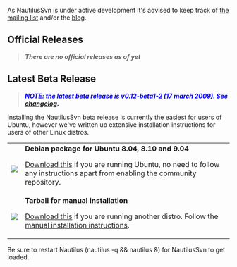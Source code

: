 As NautilusSvn is under active development it's advised to keep track of [the mailing list](http://groups.google.com/group/nautilussvn/) and/or the [blog](http://cobradragon.com/nautilussvn/).

## Official Releases ##

> _**There are no official releases as of yet**_

## Latest Beta Release ##

> <font color='#00F'><i><b>NOTE: the latest beta release is v0.12-beta1-2 (17 march 2009). See <a href='http://code.google.com/p/nautilussvn/source/diff?spec=svn1087&old=1065&r=1087&format=unidiff&path=%2Ftrunk%2Fpackages%2Fubuntu%2Fdebian%2Fchangelog'>changelog</a>.</b></i></font>

Installing the NautilusSvn beta release is currently the easiest for users of Ubuntu, however we've written up extensive installation instructions for users of other Linux distros.

<table cellpadding='5' border='0'>
<tr>
<td><a href='http://nautilussvn.googlecode.com/files/nautilussvn_0.12-1ubuntu2_all.deb'><img src='http://nautilussvn.googlecode.com/svn/wiki/media/ubuntu.png' /></a></td>
<td>
<b>Debian package for Ubuntu 8.04, 8.10 and 9.04</b>

<a href='http://nautilussvn.googlecode.com/files/nautilussvn_0.12-1ubuntu2_all.deb'>Download this</a> if you are running Ubuntu, no need to follow any instructions apart from enabling the community repository.<br>
</td>
</tr>
<tr>
<td><a href='http://nautilussvn.googlecode.com/files/nautilussvn_0.12-beta1-2.tar.gz'><img src='http://nautilussvn.googlecode.com/svn/wiki/media/tarball.png' /></a></td>
<td>
<b>Tarball for manual installation</b>

<a href='http://nautilussvn.googlecode.com/files/nautilussvn_0.12-beta1-2.tar.gz'>Download this</a> if you are running another distro. Follow the <a href='http://code.google.com/p/nautilussvn/wiki/v012_Installation'>manual installation instructions</a>.<br>
</td>
</tr>
</table>

Be sure to restart Nautilus (nautilus -q && nautilus &) for NautilusSvn to get loaded.